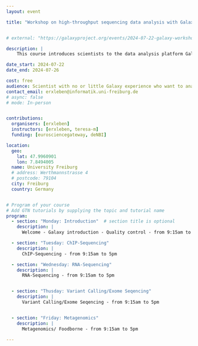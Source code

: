 ```yaml
---
layout: event

title: "Workshop on high-throughput sequencing data analysis with Galaxy"


# external: "https://galaxyproject.org/events/2024-07-22-galaxy-workshop-freiburg/"

description: |
    This course introduces scientists to the data analysis platform Galaxy. The course is a beginner course; there is no requirement of any programming skills.

date_start: 2024-07-22
date_end: 2024-07-26 

cost: free 
audience: Scientist with no or little Galaxy experience who want to analyse sequencing data.
contact_email: erxleben@informatik.uni-freiburg.de
# async: false 
# mode: In-person


contributions:
  organisers: [erxleben]
  instructors: [erxleben, teresa-m]
  funding: [eurosciencegateway, deNBI]

location:
  geo:
    lat: 47.9960901
    lon: 7.8494005
  name: University Freiburg
  # address: Werthmannstrasse 4
  # postcode: 79104
  city: Freiburg
  country: Germany


# Program of your course
# Add GTN tutorials by supplying the topic and tutorial name
program:
  - section: "Monday: Introduction"  # section title is optional
    description: |
      Welcome - Galaxy introduction - Quality control - from 9:15am to 4pm

  - section: "Tuesday: ChIP-Sequencing"
    description: |
      ChIP-Sequencing - from 9:15am to 5pm

  - section: "Wednesday: RNA-Sequencing"
    description: |
      RNA-Sequencing - from 9:15am to 5pm


  - section: "Thusday: Variant Calling/Exome Seqencing"
    description: |
      Variant Calling/Exome Seqencing - from 9:15am to 5pm


  - section: "Friday: Metagenomics"
    description: |
      Metagenomics/ Foodborne - from 9:15am to 5pm

---
```

